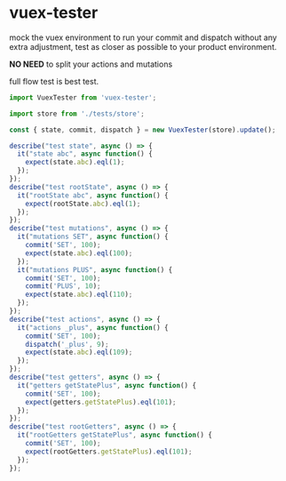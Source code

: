 # vuex-tester

mock the vuex environment to run your commit and dispatch without any extra adjustment, test as closer as possible to your product environment.

**NO NEED** to split your actions and mutations

full flow test is best test.

```javascript
import VuexTester from 'vuex-tester';

import store from './tests/store';

const { state, commit, dispatch } = new VuexTester(store).update();

describe("test state", async () => {
  it("state abc", async function() {
    expect(state.abc).eql(1);
  });
});
describe("test rootState", async () => {
  it("rootState abc", async function() {
    expect(rootState.abc).eql(1);
  });
});
describe("test mutations", async () => {
  it("mutations SET", async function() {
    commit('SET', 100);
    expect(state.abc).eql(100);
  });
  it("mutations PLUS", async function() {
    commit('SET', 100);
    commit('PLUS', 10);
    expect(state.abc).eql(110);
  });
});
describe("test actions", async () => {
  it("actions _plus", async function() {
    commit('SET', 100);
    dispatch('_plus', 9);
    expect(state.abc).eql(109);
  });
});
describe("test getters", async () => {
  it("getters getStatePlus", async function() {
    commit('SET', 100);
    expect(getters.getStatePlus).eql(101);
  });
});
describe("test rootGetters", async () => {
  it("rootGetters getStatePlus", async function() {
    commit('SET', 100);
    expect(rootGetters.getStatePlus).eql(101);
  });
});
```
